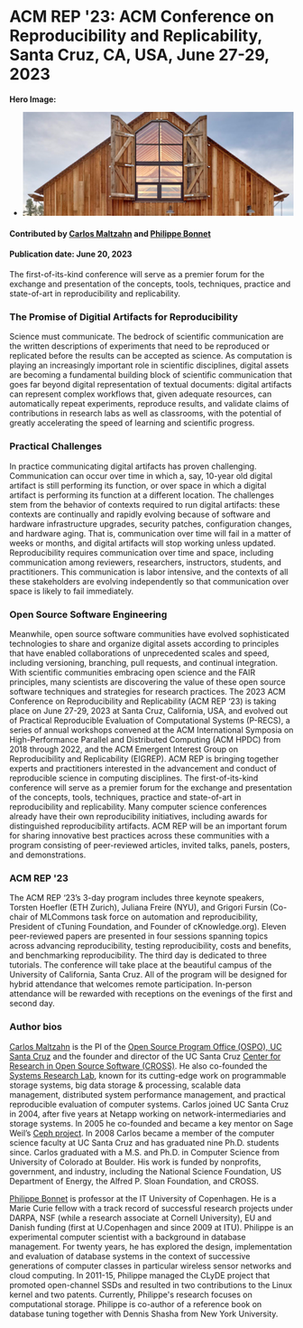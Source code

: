 # ACM REP '23: ACM Conference on Reproducibility and Replicability, Santa Cruz, CA, USA, June 27-29, 2023

**Hero Image:**

 - <img src='../../images/2023-06-acm-rep.png' />
 
#### Contributed by [Carlos Maltzahn](https://github.com/carlosmalt) and [Philippe Bonnet](https://github.com/bonnet-p)

#### Publication date: June 20, 2023

The first-of-its-kind conference will serve as a premier forum for the exchange and presentation of the concepts, tools, techniques, practice and state-of-art in reproducibility and replicability.

### The Promise of Digitial Artifacts for Reproducibility

Science must communicate. The bedrock of scientific communication are the written descriptions of experiments that need to be reproduced or replicated before the results can be accepted as science. As computation is playing an increasingly important role in scientific disciplines, digital assets are becoming a fundamental building block of scientific communication that goes far beyond digital representation of textual documents: digital artifacts can represent complex workflows that, given adequate resources, can automatically repeat experiments, reproduce results, and validate claims of contributions in research labs as well as classrooms, with the potential of greatly accelerating the speed of learning and scientific progress.   

### Practical Challenges

In practice communicating digital artifacts has proven challenging. Communication can occur over time in which a, say, 10-year old digital artifact is still performing its function, or over space in which a digital artifact is performing its function at a different location. The challenges stem from the behavior of contexts required to run digital artifacts: these contexts are continually and rapidly evolving because of software and hardware infrastructure upgrades, security patches, configuration changes, and hardware aging. That is, communication over time will fail in a matter of weeks or months, and digital artifacts will stop working unless updated. Reproducibility requires communication over time and space, including communication among reviewers, researchers, instructors, students, and practitioners. This communication is labor intensive, and the contexts of all these stakeholders are evolving independently so that communication over space is likely to fail immediately.  

### Open Source Software Engineering

Meanwhile, open source software communities have evolved sophisticated technologies to share and organize digital assets according to principles that have enabled collaborations of unprecedented scales and speed, including versioning, branching, pull requests, and continual integration. With scientific communities embracing open science and the FAIR principles, many scientists are discovering the value of these open source software techniques and strategies for research practices. 
The 2023 ACM Conference on Reproducibility and Replicability (ACM REP ‘23) is taking place on June 27-29, 2023 at Santa Cruz, California, USA, and evolved out of Practical Reproducible Evaluation of Computational Systems (P-RECS), a series of annual workshops convened at the ACM International Symposia on High-Performance Parallel and Distributed Computing (ACM HPDC) from 2018 through 2022, and the ACM Emergent Interest Group on Reproducibility and Replicability (EIGREP). ACM REP is bringing together experts and practitioners interested in the advancement and conduct of reproducible science in computing disciplines. The first-of-its-kind conference will serve as a premier forum for the exchange and presentation of the concepts, tools, techniques, practice and state-of-art in reproducibility and replicability. Many computer science conferences already have their own reproducibility initiatives, including awards for distinguished reproducibility artifacts. ACM REP will be an important forum for sharing innovative best practices across these communities with a program consisting of peer-reviewed articles, invited talks, panels, posters, and demonstrations.  

### ACM REP '23

The ACM REP ‘23’s 3-day program includes three keynote speakers, Torsten Hoefler (ETH Zurich), Juliana Freire (NYU), and Grigori Fursin (Co-chair of MLCommons task force on automation and reproducibility, President of cTuning Foundation, and Founder of cKnowledge.org). Eleven peer-reviewed papers are presented in four sessions spanning topics across advancing reproducibility, testing reproducibility, costs and benefits, and benchmarking reproducibility. The third day is dedicated to three tutorials. The conference will take place at the beautiful campus of the University of California, Santa Cruz. All of the program will be designed for hybrid attendance that welcomes remote participation. In-person attendance will be rewarded with receptions on the evenings of the first and second day.

### Author bios

[Carlos Maltzahn](https://people.ucsc.edu/carlosm) is the PI of the [Open Source Program Office (OSPO), UC Santa Cruz](https://ospo.ucsc.edu) and the founder and director of the UC Santa Cruz [Center for Research in Open Source Software (CROSS)](https://cross.ucsc.edu). He also co-founded the [Systems Research Lab](https://systems.soe.ucsc.edu), known for its cutting-edge work on programmable storage systems, big data storage & processing, scalable data management, distributed system performance management, and practical reproducible evaluation of computer systems. Carlos joined UC Santa Cruz in 2004, after five years at Netapp working on network-intermediaries and storage systems. In 2005 he co-founded and became a key mentor on Sage Weil’s [Ceph project](https://ceph.io). In 2008 Carlos became a member of the computer science faculty at UC Santa Cruz and has graduated nine Ph.D. students since. Carlos graduated with a M.S. and Ph.D. in Computer Science from University of Colorado at Boulder. His work is funded by nonprofits, government, and industry, including the National Science Foundation, US Department of Energy, the Alfred P. Sloan Foundation, and CROSS.

[Philippe Bonnet](https://www.itu.dk/~phbo/) is professor at the IT University of Copenhagen. He is a Marie Curie fellow with a track record of successful research projects under DARPA, NSF (while a research associate at Cornell University), EU and Danish funding (first at U.Copenhagen and since 2009 at ITU). Philippe is an experimental computer scientist with a background in database management. For twenty years, he has explored the design, implementation and evaluation of database systems in the context of successive generations of computer classes in particular wireless sensor networks and cloud computing. In 2011-15, Philippe managed the CLyDE project that promoted open-channel SSDs and resulted in two contributions to the Linux kernel and two patents. Currently, Philippe's research focuses on computational storage. Philippe is co-author of a reference book on database tuning together with Dennis Shasha from New York University.

<!---
Publish: No
Categories: reliability
Topics: testing
Tags: bssw-blog-article
Level: 2
Prerequisites: default
Aggregate: none
--->
